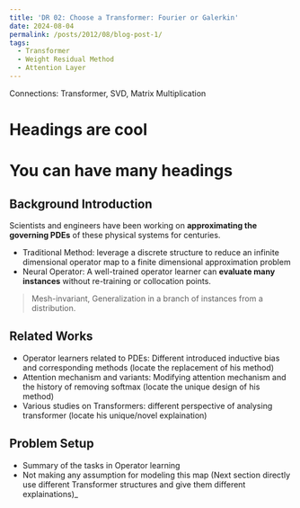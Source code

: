 ```yaml
---
title: 'DR 02: Choose a Transformer: Fourier or Galerkin'
date: 2024-08-04
permalink: /posts/2012/08/blog-post-1/
tags:
  - Transformer
  - Weight Residual Method
  - Attention Layer
---
```


Connections: Transformer, SVD, Matrix Multiplication

Headings are cool
======

You can have many headings
======

Background Introduction
------
Scientists and engineers have been working on **approximating the governing PDEs** of these physical systems for centuries.
- Traditional Method: leverage a discrete structure to reduce an infinite dimensional operator map to a finite dimensional approximation problem
- Neural Operator: A well-trained operator learner can **evaluate many instances** without re-training or collocation points.
> Mesh-invariant, Generalization in a branch of instances from a distribution.

Related Works
------
- Operator learners related to PDEs: Different introduced inductive bias and corresponding methods (locate the replacement of his method)
- Attention mechanism and variants: Modifying attention mechanism and the history of removing softmax (locate the unique design of his method)
- Various studies on Transformers: different perspective of analysing transformer (locate his unique/novel explaination)

Problem Setup
------
- Summary of the tasks in Operator learning
- Not making any assumption for modeling this map (Next section directly use different Transformer structures and give them different explainations)_

